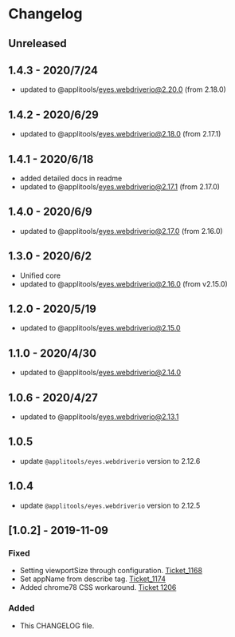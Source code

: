 # Changelog

## Unreleased


## 1.4.3 - 2020/7/24

- updated to @applitools/eyes.webdriverio@2.20.0 (from 2.18.0)

## 1.4.2 - 2020/6/29

- updated to @applitools/eyes.webdriverio@2.18.0 (from 2.17.1)

## 1.4.1 - 2020/6/18

- added detailed docs in readme
- updated to @applitools/eyes.webdriverio@2.17.1 (from 2.17.0)

## 1.4.0 - 2020/6/9

- updated to @applitools/eyes.webdriverio@2.17.0 (from 2.16.0)

## 1.3.0 - 2020/6/2

- Unified core
- updated to @applitools/eyes.webdriverio@2.16.0 (from v2.15.0)

## 1.2.0 - 2020/5/19

- updated to @applitools/eyes.webdriverio@2.15.0

## 1.1.0 - 2020/4/30

- updated to @applitools/eyes.webdriverio@2.14.0

## 1.0.6 - 2020/4/27

- updated to @applitools/eyes.webdriverio@2.13.1

## 1.0.5

- update `@applitools/eyes.webdriverio` version to 2.12.6

## 1.0.4

- update `@applitools/eyes.webdriverio` version to 2.12.5

## [1.0.2] - 2019-11-09 
### Fixed
- Setting viewportSize through configuration. [Ticket_1168](https://trello.com/c/yPqI3erm)
- Set appName from describe tag. [Ticket_1174](https://trello.com/c/gIlKtwZU)
- Added chrome78 CSS workaround. [Ticket 1206](https://trello.com/c/euVqe1Sv)
### Added
- This CHANGELOG file.
